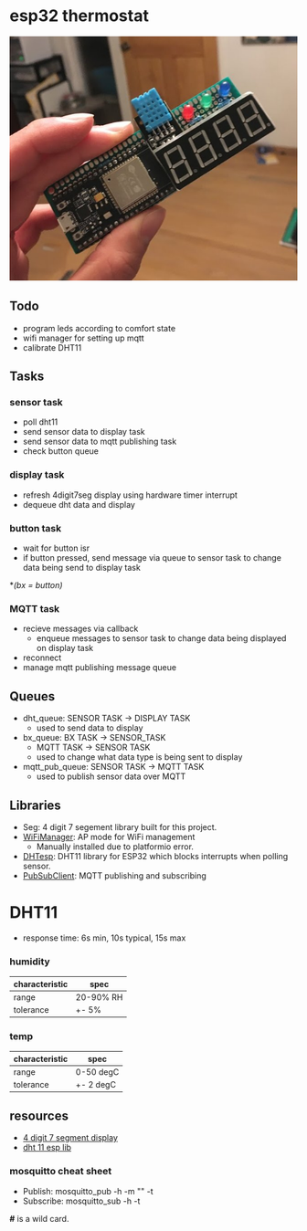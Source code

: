 # esp32 thermostat

![handsoldered_board](pics/board.jpg)

## Todo
* program leds according to comfort state
* wifi manager for setting up mqtt
* calibrate DHT11

## Tasks
### sensor task
* poll dht11
* send sensor data to display task
* send sensor data to mqtt publishing task
* check button queue

### display task
* refresh 4digit7seg display using hardware timer interrupt
* dequeue dht data and display

### button task
* wait for button isr
* if button pressed, send message via queue to sensor task to change data being send to display task

*_(bx = button)_

### MQTT task
* recieve messages via callback
    * enqueue messages to sensor task to change data being displayed on display task
* reconnect
* manage mqtt publishing message queue

## Queues
* dht_queue: SENSOR TASK -> DISPLAY TASK
    - used to send data to display
* bx_queue: BX TASK -> SENSOR_TASK
    - MQTT TASK -> SENSOR TASK
    - used to change what data type is being sent to display
* mqtt_pub_queue: SENSOR TASK -> MQTT TASK
    - used to publish sensor data over MQTT


## Libraries
* Seg: 4 digit 7 segement library built for this project.
* [WiFiManager](https://github.com/tzapu/WiFiManager): AP mode for WiFi management
    + Manually installed due to platformio error.
* [DHTesp](https://github.com/beegee-tokyo/DHTesp): DHT11 library for ESP32 which blocks interrupts when polling sensor.
* [PubSubClient](https://github.com/knolleary/pubsubclient/): MQTT publishing and subscribing


# DHT11
* response time: 6s min, 10s typical, 15s max
### humidity
characteristic | spec
----- | -----
range | 20-90% RH
tolerance | +- 5%
### temp
characteristic | spec
----- | -----
range | 0-50 degC
tolerance | +- 2 degC

## resources
* [4 digit 7 segment display](https://osoyoo.com/2017/08/08/arduino-lesson-4-digit-7-segment-led-display/)
* [dht 11 esp lib](https://github.com/beegee-tokyo/DHTesp)

### mosquitto cheat sheet
* Publish: mosquitto_pub -h <ipaddress> -m "<message>" -t <topic>
* Subscribe: mosquitto_sub -h <ipaddress> -t <topic>

__#__ is a wild card.

